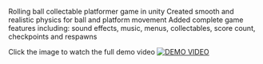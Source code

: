 Rolling ball collectable platformer game in unity
Created smooth and realistic physics for ball and platform movement
Added complete game features including: sound effects, music, menus, collectables, score count, checkpoints and respawns

Click the image to watch the full demo video
[![DEMO VIDEO](![image](https://github.com/user-attachments/assets/1975bdca-dfd8-48d4-948b-aef62ea892b3)
)](https://www.youtube.com/watch?v=wUqDIRNuhU4)
